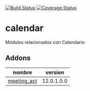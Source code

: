 [![Build Status](https://travis-ci.org/OdooNodrizaTech/calendar.svg?branch=12.0)](https://travis-ci.org/OdooNodrizaTech/calendar)
[![Coverage Status](https://coveralls.io/repos/OdooNodrizaTech/calendar/badge.svg?branch=12.0)](https://coveralls.io/r/OdooNodrizaTech/calendar?branch=12.0)

calendar
=========
Módulos relacionados con Calendario


Addons
----------------
nombre | version
--- | ---
[meeting_act](meeting_act/) | 12.0.1.0.0
